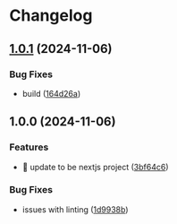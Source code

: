 # Changelog

## [1.0.1](https://github.com/theholocron/nextjs-template/compare/v1.0.0...v1.0.1) (2024-11-06)


### Bug Fixes

* build ([164d26a](https://github.com/theholocron/nextjs-template/commit/164d26aae75b1a3e13e49fb4632470843ba928a3))

## 1.0.0 (2024-11-06)


### Features

* 🎉 update to be nextjs project ([3bf64c6](https://github.com/theholocron/nextjs-template/commit/3bf64c6871ba0dd0863ed446ffe7d6dfc01334ce))


### Bug Fixes

* issues with linting ([1d9938b](https://github.com/theholocron/nextjs-template/commit/1d9938b3d10d29862787d88b660b2e53aaeb578b))
